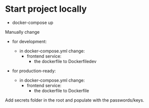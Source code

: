 # Start project locally

- docker-compose up

Manually change
- for development:
  - in docker-compose.yml change:
    - frontend service:
      - the dockerfile to Dockerfiledev

- for production-ready:
  - in docker-compose.yml change:
    - frontend service:
      - the dockerfile to Dockerfile
     
Add secrets folder in the root and populate with the passwords/keys.
